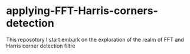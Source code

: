 # applying-FFT-Harris-corners-detection
This reposotory I start embark on the exploration of the realm of FFT and Harris corner detection filtre 
